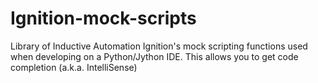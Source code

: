 # Ignition-mock-scripts
Library of Inductive Automation Ignition's mock scripting functions used when developing on a Python/Jython IDE. This allows you to get code completion (a.k.a. IntelliSense)
